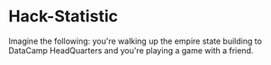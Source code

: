 # Hack-Statistic
Imagine the following: you're walking up the empire state building to DataCamp HeadQuarters and you're playing a game with a friend.
